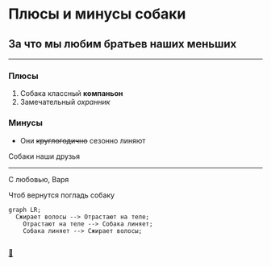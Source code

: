 # Плюсы и минусы собаки

## За что мы любим братьев наших меньших
---

### Плюсы

1. Собака классный **компаньон**
2. Замечательный *охранник*

### Минусы

* Они ~~круглогодично~~ сезонно линяют

Собаки наши друзья <hr/> С любовью, Варя

Чтоб вернутся погладь собаку

```mermaid
graph LR;
  Сжирает волосы --> Отрастают на теле;
    Отрастают на теле --> Собака линяет;
    Собака линяет --> Сжирает волосы;
    
```

[:dog:](README.md "Да, меня гладь!")
